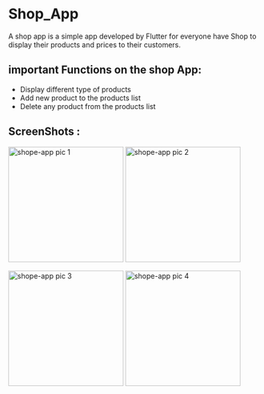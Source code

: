 # Shop_App

A shop app is a simple app developed by Flutter for everyone have Shop to display their products and prices to their customers.


## important Functions on the shop App:
 
- Display different type of products 
- Add new product to the products list
- Delete any product from the products list

## ScreenShots :

<img width="230" alt="shope-app pic 1" src="https://user-images.githubusercontent.com/106339248/172476502-64e2bc4b-db64-4157-98e4-cde0d62d8b16.png"> <img width="230" alt="shope-app pic 2" src="https://user-images.githubusercontent.com/106339248/172476514-910b3fa8-fa07-493a-ac6d-e9dfed279209.png">

<img width="230" alt="shope-app pic 3" src="https://user-images.githubusercontent.com/106339248/172476520-77f1b932-d7e4-4cf3-89ad-dd4d9a95ed35.png"> <img width="230" alt="shope-app pic 4" src="https://user-images.githubusercontent.com/106339248/172476528-ac579e7e-15cc-458e-8c86-89dd8508c120.png">

